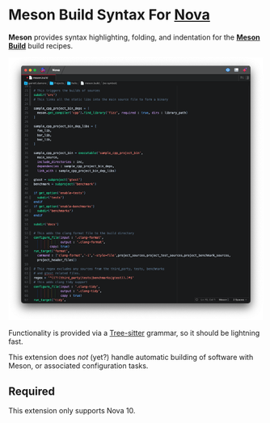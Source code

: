 # Meson Build Syntax For [Nova][1]

**Meson** provides syntax highlighting, folding, and indentation for the
[**Meson Build**][2] build recipes.

![](https://raw.githubusercontent.com/staysail/nova-meson/main/screenshot.png)

Functionality is provided via a [Tree-sitter][3] grammar, so it should be
lightning fast.

This extension does *not* (yet?) handle automatic building of software with
Meson, or associated configuration tasks.

## Required

This extension only supports Nova 10.

[1]: https://nova.app "Nova Editor website"
[2]: https://mesonbuild.com "Meson Build language website"
[3]: https://tree-sitter.github.io/tree-sitter/ "Tree-sitter Web Site"
[4]: https://mesonbuild.com/Syntax.html#grammar "Meson Grammar"